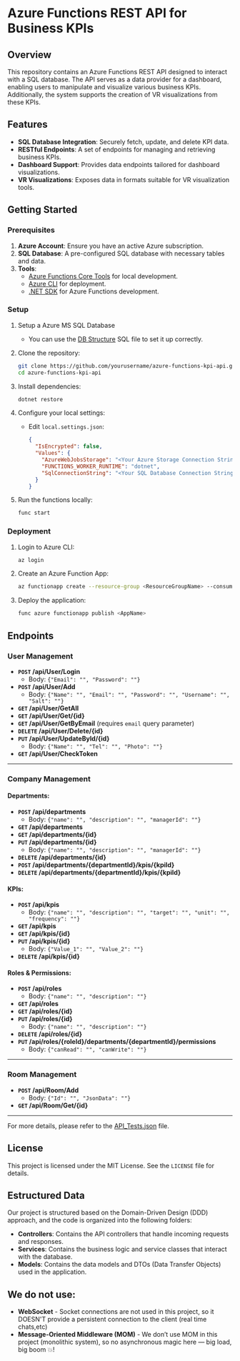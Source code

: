 # Azure Functions REST API for Business KPIs

## Overview
This repository contains an Azure Functions REST API designed to interact with a SQL database. The API serves as a data provider for a dashboard, enabling users to manipulate and visualize various business KPIs. Additionally, the system supports the creation of VR visualizations from these KPIs.

## Features
- **SQL Database Integration**: Securely fetch, update, and delete KPI data.
- **RESTful Endpoints**: A set of endpoints for managing and retrieving business KPIs.
- **Dashboard Support**: Provides data endpoints tailored for dashboard visualizations.
- **VR Visualizations**: Exposes data in formats suitable for VR visualization tools.

## Getting Started

### Prerequisites
1. **Azure Account**: Ensure you have an active Azure subscription.
2. **SQL Database**: A pre-configured SQL database with necessary tables and data.
3. **Tools**:
   - [Azure Functions Core Tools](https://learn.microsoft.com/en-us/azure/azure-functions/functions-run-local) for local development.
   - [Azure CLI](https://learn.microsoft.com/en-us/cli/azure/install-azure-cli) for deployment.
   - [.NET SDK](https://dotnet.microsoft.com/download) for Azure Functions development.

### Setup
1. Setup a Azure MS SQL Database
   - You can use the [DB Structure](/Database/DB_Structure.sql) SQL file to set it up correctly.
2. Clone the repository:
   ```bash
   git clone https://github.com/yourusername/azure-functions-kpi-api.git
   cd azure-functions-kpi-api
   ```

3. Install dependencies:
   ```bash
   dotnet restore
   ```

4. Configure your local settings:
   - Edit `local.settings.json`:
     ```json
     {
       "IsEncrypted": false,
       "Values": {
         "AzureWebJobsStorage": "<Your Azure Storage Connection String>",
         "FUNCTIONS_WORKER_RUNTIME": "dotnet",
         "SqlConnectionString": "<Your SQL Database Connection String>"
       }
     }
     ```

5. Run the functions locally:
   ```bash
   func start
   ```

### Deployment
1. Login to Azure CLI:
   ```bash
   az login
   ```

2. Create an Azure Function App:
   ```bash
   az functionapp create --resource-group <ResourceGroupName> --consumption-plan-location <Region> --runtime dotnet --functions-version 4 --name <AppName> --storage-account <StorageAccountName>
   ```

3. Deploy the application:
   ```bash
   func azure functionapp publish <AppName>
   ```

## Endpoints

### User Management

-   **`POST` /api/User/Login**
    -   Body: `{"Email": "", "Password": ""}`
-   **`POST` /api/User/Add**
    -   Body: `{"Name": "", "Email": "", "Password": "", "Username": "", "Salt": ""}`
-   **`GET` /api/User/GetAll**
-   **`GET` /api/User/Get/{id}**
-   **`GET` /api/User/GetByEmail** (requires `email` query parameter)
-   **`DELETE` /api/User/Delete/{id}**
-   **`PUT` /api/User/UpdateById/{id}**
    -   Body: `{"Name": "", "Tel": "", "Photo": ""}`
-   **`GET` /api/User/CheckToken**

---

### Company Management

#### Departments:
-   **`POST` /api/departments**
    -   Body: `{"name": "", "description": "", "managerId": ""}`
-   **`GET` /api/departments**
-   **`GET` /api/departments/{id}**
-   **`PUT` /api/departments/{id}**
    -   Body: `{"name": "", "description": "", "managerId": ""}`
-   **`DELETE` /api/departments/{id}**
-   **`POST` /api/departments/{departmentId}/kpis/{kpiId}**
-   **`DELETE` /api/departments/{departmentId}/kpis/{kpiId}**

#### KPIs:
-   **`POST` /api/kpis**
    -   Body: `{"name": "", "description": "", "target": "", "unit": "", "frequency": ""}`
-   **`GET` /api/kpis**
-   **`GET` /api/kpis/{id}**
-   **`PUT` /api/kpis/{id}**
    -   Body: `{"Value_1": "", "Value_2": ""}`
-   **`DELETE` /api/kpis/{id}**

#### Roles & Permissions:
-   **`POST` /api/roles**
    -   Body: `{"name": "", "description": ""}`
-   **`GET` /api/roles**
-   **`GET` /api/roles/{id}**
-   **`PUT` /api/roles/{id}**
    -   Body: `{"name": "", "description": ""}`
-   **`DELETE` /api/roles/{id}**
-   **`PUT` /api/roles/{roleId}/departments/{departmentId}/permissions**
    -   Body: `{"canRead": "", "canWrite": ""}`

---

### Room Management

-   **`POST` /api/Room/Add**
    -   Body: `{"Id": "", "JsonData": ""}`
-   **`GET` /api/Room/Get/{id}**

---

For more details, please refer to the [API_Tests.json](API_Tests.json) file.

## License
This project is licensed under the MIT License. See the `LICENSE` file for details.

## Estructured Data
Our project is structured based on the Domain-Driven Design (DDD) approach, and the code is organized into the following folders:
- **Controllers**: Contains the API controllers that handle incoming requests and responses.
- **Services**: Contains the business logic and service classes that interact with the database.
- **Models**: Contains the data models and DTOs (Data Transfer Objects) used in the application.

## We do not use:
- **WebSocket** - Socket connections are not used in this project, so it DOESN'T provide a persistent connection to the client (real time chats,etc)
- **Message-Oriented Middleware (MOM)** - We don’t use MOM in this project (monolithic system), so no asynchronous magic here — big load, big boom 💥!
